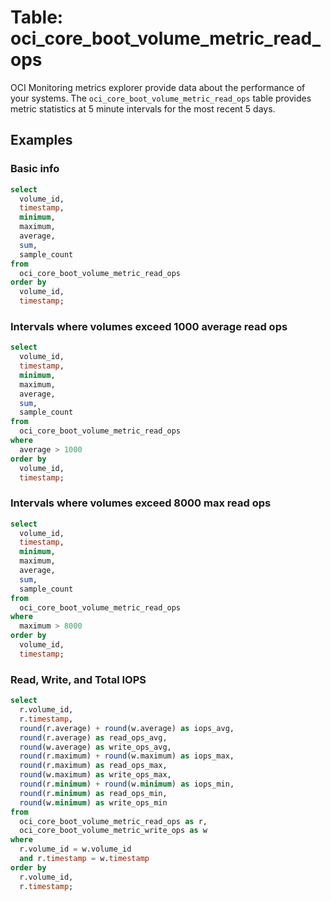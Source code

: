 # Table: oci_core_boot_volume_metric_read_ops

OCI Monitoring metrics explorer provide data about the performance of your systems. The `oci_core_boot_volume_metric_read_ops` table provides metric statistics at 5 minute intervals for the most recent 5 days.

## Examples

### Basic info

```sql
select
  volume_id,
  timestamp,
  minimum,
  maximum,
  average,
  sum,
  sample_count
from
  oci_core_boot_volume_metric_read_ops
order by
  volume_id,
  timestamp;
```

### Intervals where volumes exceed 1000 average read ops
```sql
select
  volume_id,
  timestamp,
  minimum,
  maximum,
  average,
  sum,
  sample_count
from
  oci_core_boot_volume_metric_read_ops
where
  average > 1000
order by
  volume_id,
  timestamp;
```

### Intervals where volumes exceed 8000 max read ops
```sql
select
  volume_id,
  timestamp,
  minimum,
  maximum,
  average,
  sum,
  sample_count
from
  oci_core_boot_volume_metric_read_ops
where
  maximum > 8000
order by
  volume_id,
  timestamp;
```

### Read, Write, and Total IOPS

```sql
select 
  r.volume_id,
  r.timestamp,
  round(r.average) + round(w.average) as iops_avg,
  round(r.average) as read_ops_avg,
  round(w.average) as write_ops_avg,
  round(r.maximum) + round(w.maximum) as iops_max,
  round(r.maximum) as read_ops_max,
  round(w.maximum) as write_ops_max,
  round(r.minimum) + round(w.minimum) as iops_min,
  round(r.minimum) as read_ops_min,
  round(w.minimum) as write_ops_min
from 
  oci_core_boot_volume_metric_read_ops as r,
  oci_core_boot_volume_metric_write_ops as w
where 
  r.volume_id = w.volume_id
  and r.timestamp = w.timestamp
order by
  r.volume_id,
  r.timestamp;
```